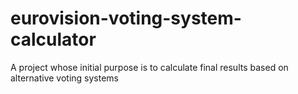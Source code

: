 # eurovision-voting-system-calculator
A project whose initial purpose is to calculate final results based on alternative voting systems
